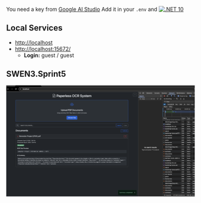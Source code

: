 You need a key from [Google AI Studio](https://aistudio.google.com/app/apikey) Add it in your `.env` and [![.NET 10](https://img.shields.io/badge/.NET-10.0_Preview-7C3AED)](https://dotnet.microsoft.com/download/dotnet/10.0)

## Local Services  
- [http://localhost](http://localhost)  
- [http://localhost:15672/](http://localhost:15672/)  
  - **Login:** guest / guest  

## SWEN3.Sprint5  
![SWEN3.Sprint5](https://github.com/ANcpLua/SWEN3.Sprint5/blob/main/Sprin5.png)
